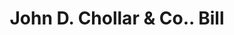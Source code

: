 ---
doi: 10.7916/D8612B95
date_other: '1870'
date_other_textual: 1870-1879
form: printed ephemera
genre:
- Invoices
name:
- John D. Chollar & Co.
object_in_context_url: https://biggert.cul.columbia.edu/items/view/ave_biggert_00531
subject_hierarchical_geographic:
- Worcester, Massachusetts, United States
subject_name:
- John D. Chollar & Co.
title: John D. Chollar & Co.. Bill
sort_title: John D. Chollar & Co.. Bill
call_number: ave_biggert_00531
coordinates:
- 42.266666666666666,-71.8
pid: ave_biggert_00531
identifiers: ave_biggert_00531
thumbnail: https://derivativo-1.library.columbia.edu/iiif/2/ldpd:343555/full/!256,256/0/native.jpg
permalink: "/biggert/ave_biggert_00531/"
layout: iiif-image-page
---